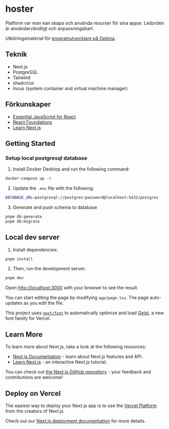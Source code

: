 # hoster
Platform var man kan skapa och använda resurser för sina appar. Ledorden är användarvändligt och anpassningsbart.

Utbilningsmaterial för [programutvecklare på Optima](https://optimaedu.fi/sv/studier/programutvecklare/).

## Teknik
- Next.js
- PostgreSQL
- Tailwind
- shadcn/ui
- Incus (system container and virtual machine manager)

## Förkunskaper
- [Essential JavaScript for React](https://nextjs.org/learn/react-foundations/getting-started-with-react#essential-javascript-for-react)
- [React Foundations](https://nextjs.org/learn/react-foundations)
- [Learn Next.js](https://nextjs.org/learn/dashboard-app)

## Getting Started

### Setup local postgresql database

1. Install Docker Desktop and run the following command:

```bash
docker-compose up -d
```

2. Update the `.env` file with the following:

```bash
DATABASE_URL=postgresql://postgres:password@localhost:5432/postgres
```

3. Generate and push schema to database
   
```bash
pnpm db:generate
pnpm db:migrate
```

## Local dev server

1. Install dependencies:

```bash
pnpm install
```

2. Then, run the development server:

```bash
pnpm dev
```

Open [http://localhost:3000](http://localhost:3000) with your browser to see the result.

You can start editing the page by modifying `app/page.tsx`. The page auto-updates as you edit the file.

This project uses [`next/font`](https://nextjs.org/docs/app/building-your-application/optimizing/fonts) to automatically optimize and load [Geist](https://vercel.com/font), a new font family for Vercel.

## Learn More

To learn more about Next.js, take a look at the following resources:

- [Next.js Documentation](https://nextjs.org/docs) - learn about Next.js features and API.
- [Learn Next.js](https://nextjs.org/learn) - an interactive Next.js tutorial.

You can check out [the Next.js GitHub repository](https://github.com/vercel/next.js) - your feedback and contributions are welcome!

## Deploy on Vercel

The easiest way to deploy your Next.js app is to use the [Vercel Platform](https://vercel.com/new?utm_medium=default-template&filter=next.js&utm_source=create-next-app&utm_campaign=create-next-app-readme) from the creators of Next.js.

Check out our [Next.js deployment documentation](https://nextjs.org/docs/app/building-your-application/deploying) for more details.
